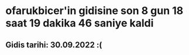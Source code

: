 # ofarukbicer'in gidisine son 8 gun 18 saat 19 dakika 46 saniye kaldi

## Gidis tarihi: 30.09.2022 :(